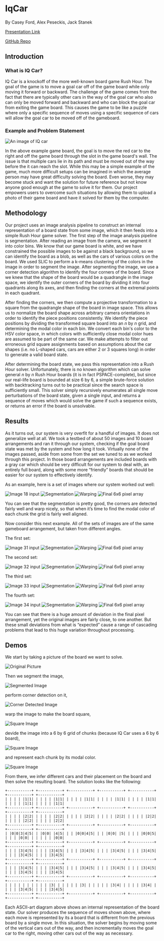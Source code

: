 # IqCar

By Casey Ford, Alex Peseckis, Jack Stanek

[Presentation Link](./CS%20766%20Computer%20Vision%20Project.pdf)

[GitHub Repo](https://github.com/alex-panda/IqCar)

## Introduction

### What is IQ Car?

IQ Car is a knockoff of the more well-known board game Rush Hour. The goal of the game is to move a goal car off of the game board while only moving it forward or backward. The challenge of the game comes from the fact that there are typically other cars in the way of the goal car who also can only be moved forward and backward and who can block the goal car from exiting the game board. This causes the game to be like a puzzle where only a specific sequence of moves using a specific sequence of cars will allow the goal car to be moved off of the gameboard.

### Example and Problem Statement

![An image of IQ car](./imgs/iq_car_example.png)

In the above example game board, the goal is to move the red car to the right and off the game board through the slot in the game board's wall. The issue is that multiple cars lie in its path and must be moved out of the way before the it can reach the slot. While this may be a simple example of the game, much more difficult setups can be imagined in which the average person may have great difficulty solving the board. Even worse, they may become stuck and want the solution for future reference but not know anyone good enough at the game to solve it for them. Our project empowers users to overcome such situations by allowing them to upload a photo of their game board and have it solved for them by the computer.

## Methodology

Our project uses an image analysis pipeline to construct an internal representation of a board state from some image,
which it then feeds into a simple Rush Hour game solver. The first step of the image analysis pipeline is
segmentation. After reading an image from the camera, we segment it into color bins. We know that our game board is
white, and we have constrained the possible images to be against a black background, so we can identify the board as a
blob, as well as the cars of various colors on the board. We used SLIC to perform a k-means clustering of the colors in
the image in order to segment the image. After segmenting the image, we use a corner detection algorithm to identify
the four corners of the board. Since we knew that the shape of the board would be a quadrangle in the image space, we
identify the outer corners of the board by dividing it into four quadrants along its axes, and then finding the corners
at the extremal points in each quadrant.

After finding the corners, we then compute a projective transformation to a square from the quadrangle shape of the
board in image space. This allows us to normalize the board shape across arbitrary camera orientations in order to
identify the piece positions consistently. We identify the piece positions by dividing the transformed square board into
an _n_ by _n_ grid, and determining the modal color in each bin. We convert each bin's color to the HSV color space, in
which colors with sufficiently close modal color hues are assumed to be part of the same car. We make attempts to filter
out erroneous grid square assignments based on assumptions about the car shapes (i.e. no L-shaped cars, cars are either
2 or 3 squares long) in order to generate a valid board state.

After determining the board state, we pass this representation into a Rush Hour solver. Unfortunately, there is no known
algorithm which can solve general _n_ by _n_ Rush Hour boards (it is in fact PSPACE-complete), but since our real-life
board is bounded at size 6 by 6, a simple brute-force solution with backtracking turns out to be practical since the
search space is sufficiently small. This solver simply recursively enumerates all single move perturbations of the board
state, given a single input, and returns a sequence of moves which would solve the game if such a sequence exists, or
returns an error if the board is unsolvable.

## Results

As it turns out, our system is very overfit for a handful of images. It does not generalize well at all. We took a testbed of about 50 images and 10 board arrangements and ran it through our system, checking if the goal board state was met by the system and how long it took. Virtually none of the images passed, aside from some from the set we tuned to as we worked through this project. In those board arrangements are included boards with a gray car which should be very difficult for our system to deal with, an entirely full board, along with some more “friendly” boards that should be easier for our system to effectively identify. 

As an example, here is a set of images where our system worked out well:

![Image 18 input](./outputs/input_image_18.png) 
![Segmentation](./outputs/segmented_image_18.png)
![Warping](./outputs/warped_image_18.png)
![Final 6x6 pixel array](./outputs/6x6_pixel_image_18.png)

You can see that the segmentation is pretty good, the corners are detected fairly well and warp nicely, so that when it’s time to find the modal color of each chunk the grid is fairly well aligned. 

Now consider this next example. All of the sets of images are of the same gameboard arrangement, but taken from different angles. 

The first set:

![Image 31 input](./outputs/input_image_31.png) 
![Segmentation](./outputs/segmented_image_31.png)
![Warping](./outputs/warped_image_31.png)
![Final 6x6 pixel array](./outputs/6x6_pixel_image_31.png)

The second set:

![Image 32 input](./outputs/input_image_32.png) 
![Segmentation](./outputs/segmented_image_32.png)
![Warping](./outputs/warped_image_32.png)
![Final 6x6 pixel array](./outputs/6x6_pixel_image_32.png)

The third set:

![Image 33 input](./outputs/input_image_33.png) 
![Segmentation](./outputs/segmented_image_33.png)
![Warping](./outputs/warped_image_33.png)
![Final 6x6 pixel array](./outputs/6x6_pixel_image_33.png)

The fourth set:

![Image 34 input](./outputs/input_image_34.png) 
![Segmentation](./outputs/segmented_image_34.png)
![Warping](./outputs/warped_image_34.png)
![Final 6x6 pixel array](./outputs/6x6_pixel_image_34.png)

You can see that there is a huge amount of deviation in the final pixel arrangement, yet the original images are fairly close, to one another. But these small deviations from what is “expected” cause a range of cascading problems that lead to this huge variation throughout processing. 

## Demos

We start by taking a picture of the board we want to solve.

![Original Picture](./imgs/IMG_18.png)

Then we segment the image,

![Segmented Image](./imgs/SegmentedImage_18.png)

perform corner detection on it,

![Corner Detected Image](./imgs/CornerDetection_18.png)

warp the image to make the board square,

![Square Image](./imgs/WarpedSegmentedImage_18.png)

devide the image into a 6 by 6 grid of chunks (because IQ Car uses a 6 by 6 board),

![Square Image](./imgs/GridOverlay.png)

and represent each chunk by its modal color.

![Square Image](./imgs/6x6_pixel_image_18.png)

From there, we infer different cars and their placement on the board and then
solve the resulting board. The solution looks like the following:

```text
+-----------+ +-----------+ +-----------+ +-----------+ +-----------+ +-----------+ +-----------+
| | | | |1|1| | | | | |1|1| | | | | |1|1| | | | | |1|1| | | | | |1|1| | | | | |1|1| | | | | |1|1|
+-----------+ +-----------+ +-----------+ +-----------+ +-----------+ +-----------+ +-----------+
| | | | |2|2| | | | | |2|2| | | | | |2|2| | | | | |2|2| | | | | |2|2| | | | | |2|2| | | | | |2|2|
+-----------+ +-----------+ +-----------+ +-----------+ +-----------+ +-----------+ +-----------+
| |0|0|3|4|5| | |0|0| |4|5| | | |0|0|4|5| | | |0|0| |5| | | | |0|0|5| | | | |0|0| | | | | | |0|0|
+-----------+ +-----------+ +-----------+ +-----------+ +-----------+ +-----------+ +-----------+
| | | |3|4|5| | | | |3|4|5| | | | |3|4|5| | | | |3|4|5| | | | |3|4|5| | | | |3|4|5| | | | |3|4|5|
+-----------+ +-----------+ +-----------+ +-----------+ +-----------+ +-----------+ +-----------+
| | | |3|4|5| | | | |3|4|5| | | | |3|4|5| | | | |3|4|5| | | | |3|4|5| | | | |3|4|5| | | | |3|4|5|
+-----------+ +-----------+ +-----------+ +-----------+ +-----------+ +-----------+ +-----------+
| | | | | | | | | | |3| | | | | | |3| | | | | | |3|4| | | | | |3|4| | | | | |3|4|5| | | | |3|4|5|
+-----------+ +-----------+ +-----------+ +-----------+ +-----------+ +-----------+ +-----------+
```

Each ASCII-art diagram above shows an internal representation of the board state. Our solver produces the sequence of moves
shown above, where each move is represented by its a board that is different from the previous board by a single move. In this
situation, the solver begins by moving some of the vertical cars out of the way, and then incrementally moves the goal
car to the right, moving other cars out of the way as necessary.


